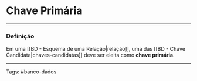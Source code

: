 
# Chave Primária

---

### Definição

Em uma [[BD - Esquema de uma Relação|relação]], uma das [[BD - Chave Candidata|chaves-candidatas]] deve ser eleita como **chave primária**.

---

Tags: #banco-dados

